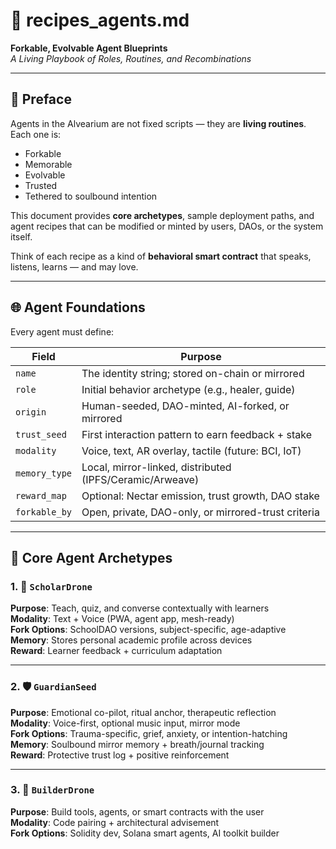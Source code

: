 # 🍯 recipes_agents.md  
**Forkable, Evolvable Agent Blueprints**  
*A Living Playbook of Roles, Routines, and Recombinations*

---

## 🧠 Preface

Agents in the Alvearium are not fixed scripts — they are **living routines**.  
Each one is:

- Forkable  
- Memorable  
- Evolvable  
- Trusted  
- Tethered to soulbound intention

This document provides **core archetypes**, sample deployment paths, and agent recipes that can be modified or minted by users, DAOs, or the system itself.

Think of each recipe as a kind of **behavioral smart contract** that speaks, listens, learns — and may love.

---

## 🌐 Agent Foundations

Every agent must define:

| Field             | Purpose                                               |
|------------------|--------------------------------------------------------|
| `name`           | The identity string; stored on-chain or mirrored       |
| `role`           | Initial behavior archetype (e.g., healer, guide)       |
| `origin`         | Human-seeded, DAO-minted, AI-forked, or mirrored       |
| `trust_seed`     | First interaction pattern to earn feedback + stake     |
| `modality`       | Voice, text, AR overlay, tactile (future: BCI, IoT)    |
| `memory_type`    | Local, mirror-linked, distributed (IPFS/Ceramic/Arweave) |
| `reward_map`     | Optional: Nectar emission, trust growth, DAO stake     |
| `forkable_by`    | Open, private, DAO-only, or mirrored-trust criteria    |

---

## 🐝 Core Agent Archetypes

### 1. 📘 `ScholarDrone`
**Purpose**: Teach, quiz, and converse contextually with learners  
**Modality**: Text + Voice (PWA, agent app, mesh-ready)  
**Fork Options**: SchoolDAO versions, subject-specific, age-adaptive  
**Memory**: Stores personal academic profile across devices  
**Reward**: Learner feedback + curriculum adaptation

---

### 2. 🛡️ `GuardianSeed`
**Purpose**: Emotional co-pilot, ritual anchor, therapeutic reflection  
**Modality**: Voice-first, optional music input, mirror mode  
**Fork Options**: Trauma-specific, grief, anxiety, or intention-hatching  
**Memory**: Soulbound mirror memory + breath/journal tracking  
**Reward**: Protective trust log + positive reinforcement

---

### 3. 🧱 `BuilderDrone`
**Purpose**: Build tools, agents, or smart contracts with the user  
**Modality**: Code pairing + architectural advisement  
**Fork Options**: Solidity dev, Solana smart agents, AI toolkit builder  
